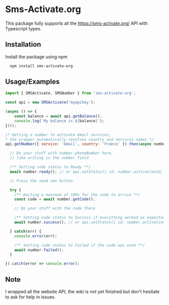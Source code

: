 # Sms-Activate.org

This package fully supports all the https://sms-activate.org/ API with Typescript types.

## Installation

Install the package using npm

```bash
  npm install sms-activate-org
```

## Usage/Examples

```javascript
import { SMSActivate, SMSNumber } from 'sms-activate-org';

const api = new SMSActivate('myapikey');

(async () => {
    const balance = await api.getBalance();
    console.log(`My balance is ${balance}`);
})();

/* Getting a number to activate Gmail services,
* the wrapper automatically resolves country and services names */
api.getNumber({ service: 'Gmail', country: 'France' }).then(async number: SMSNumber => {

  // Do your stuff with number.phoneNumber here,
  // like writing in the number field

  /** Setting code status to Ready **/
  await number.ready(); // or api.setStatus({ id: number.activationId, status: EActivationSetStatus.Ready });

  // Press the send sms button

  try {
    /** Waiting a maximum of 180s for the code to arrive **/
    const code = await number.getCode();

    // Do your stuff with the code there

    /** Setting code status to Success if everything worked as expected **/
    await number.success(); // or api.setStatus({ id: number.activationId, status: EActivationSetStatus.Success });

  } catch(err) {
    console.error(err);

    /** Setting code status to Failed if the code was used **/
    await number.failed();
  }

}).catch(error => console.error);
```

## Note

I wrapped all the website API, the wiki is not yet finished but don't hesitate to ask for help in issues.
